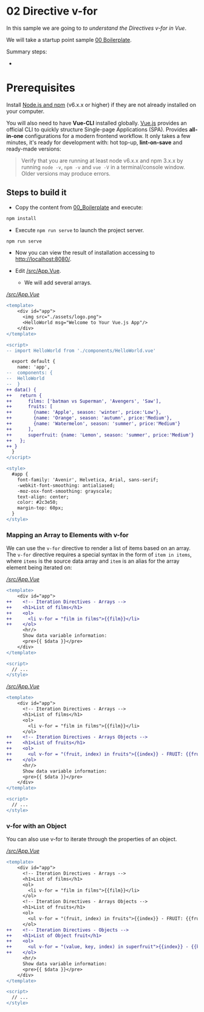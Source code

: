 # 02 Directive v-for

In this sample we are going to _to understand the Directives v-for in Vue_.

We will take a startup point sample [00 Boilerplate](../00_Boilerplate/).

Summary steps:

- 

# Prerequisites

Install [Node.js and npm](https://nodejs.org/en/) (v6.x.x or higher) if they are not already installed on your computer. 

You will also need to have **Vue-CLI** installed globally. [Vue.js](https://vuex.vuejs.org/en/) provides an official CLI to quickly structure Single-page Applications (SPA). Provides **all-in-one** configurations for a modern frontend workflow. It only takes a few minutes, it's ready for development with: hot top-up, **lint-on-save** and ready-made versions:

> Verify that you are running at least node v6.x.x and npm 3.x.x by running `node -v`, `npm -v` and `vue -V` in a terminal/console window. Older versions may produce errors.

## Steps to build it

- Copy the content from [00_Boilerplate](../00_Boilerplate/) and execute:

```bash
npm install
```

- Execute `npm run serve` to launch the project server.

```bash
npm run serve
```

- Now you can view the result of installation accessing to [http://localhost:8080/](http://localhost:8080/).

- Edit [/src/App.Vue](./src/App.Vue).

  * We will add several arrays.

_[/src/App.Vue](./src/App.Vue)_
```diff
<template>
    <div id="app">
      <img src="./assets/logo.png">
      <HelloWorld msg="Welcome to Your Vue.js App"/>
    </div>
</template>

<script>
-- import HelloWorld from './components/HelloWorld.vue'

  export default {
    name: 'app',
--  components: {
--  HelloWorld
--  }
++ data() {
++   return {
++      films: ['batman vs Superman', 'Avengers', 'Saw'],
++      fruits: [
++        {name: 'Apple', season: 'winter', price:'Low'},
++        {name: 'Orange', season: 'autumn', price:'Medium'},
++        {name: 'Watermelon', season: 'summer', price:'Medium'}
++      ],
++      superfruit: {name: 'Lemon', season: 'summer', price:'Medium'}
++   };
++ } 
  }
</script>

<style>
  #app {
    font-family: 'Avenir', Helvetica, Arial, sans-serif;
    -webkit-font-smoothing: antialiased;
    -moz-osx-font-smoothing: grayscale;
    text-align: center;
    color: #2c3e50;
    margin-top: 60px;
  }
</style>
```

### Mapping an Array to Elements with v-for

We can use the `v-for` directive to render a list of items based on an array. The `v-for` directive requires a special syntax in the form of `item in items`, where `items` is the source data array and `item` is an alias for the array element being iterated on:

_[/src/App.Vue](./src/App.Vue)_
```diff
<template>
    <div id="app">
++    <!-- Iteration Directives - Arrays -->
++    <h1>List of films</h1>
++    <ol>
++      <li v-for = "film in films">{{film}}</li>
++    </ol>
      <hr/>
      Show data variable information:
      <pre>{{ $data }}</pre>
    </div>
</template>

<script>
  // ...
</style>
```

_[/src/App.Vue](./src/App.Vue)_
```diff
<template>
    <div id="app">
      <!-- Iteration Directives - Arrays -->
      <h1>List of films</h1>
      <ol>
        <li v-for = "film in films">{{film}}</li>
      </ol>
++    <!-- Iteration Directives - Arrays Objects -->
++    <h1>List of fruits</h1>
++    <ol>
++      <ul v-for = "(fruit, index) in fruits">{{index}} - FRUIT: {{fruit.name}} - Seadon: {{fruit.season}} - Price: {{fruit.price}}</ul>
++    </ol>
      <hr/>
      Show data variable information:
      <pre>{{ $data }}</pre>
    </div>
</template>

<script>
  // ...
</style>
```

### v-for with an Object

You can also use v-for to iterate through the properties of an object.

_[/src/App.Vue](./src/App.Vue)_
```diff
<template>
    <div id="app">
      <!-- Iteration Directives - Arrays -->
      <h1>List of films</h1>
      <ol>
        <li v-for = "film in films">{{film}}</li>
      </ol>
      <!-- Iteration Directives - Arrays Objects -->
      <h1>List of fruits</h1>
      <ol>
        <ul v-for = "(fruit, index) in fruits">{{index}} - FRUIT: {{fruit.name}} - Seadon: {{fruit.season}} - Price: {{fruit.price}}</ul>
      </ol>
++    <!-- Iteration Directives - Objects -->
++    <h1>List of Object fruit</h1>
++    <ol>
++      <ul v-for = "(value, key, index) in superfruit">{{index}} - {{key}} - {{value}}</ul>
++    </ol>
      <hr/>
      Show data variable information:
      <pre>{{ $data }}</pre>
    </div>
</template>

<script>
  // ...
</style>
```